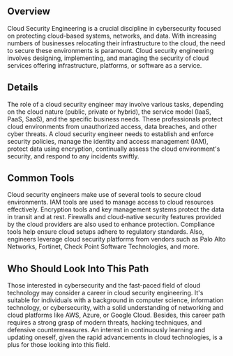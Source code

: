 ## Overview

Cloud Security Engineering is a crucial discipline in cybersecurity focused on protecting cloud-based systems, networks, and data. With increasing numbers of businesses relocating their infrastructure to the cloud, the need to secure these environments is paramount. Cloud security engineering involves designing, implementing, and managing the security of cloud services offering infrastructure, platforms, or software as a service.

## Details

The role of a cloud security engineer may involve various tasks, depending on the cloud nature (public, private or hybrid), the service model (IaaS, PaaS, SaaS), and the specific business needs. These professionals protect cloud environments from unauthorized access, data breaches, and other cyber threats. A cloud security engineer needs to establish and enforce security policies, manage the identity and access management (IAM), protect data using encryption, continually assess the cloud environment's security, and respond to any incidents swiftly.

## Common Tools

Cloud security engineers make use of several tools to secure cloud environments. IAM tools are used to manage access to cloud resources effectively. Encryption tools and key management systems protect the data in transit and at rest. Firewalls and cloud-native security features provided by the cloud providers are also used to enhance protection. Compliance tools help ensure cloud setups adhere to regulatory standards. Also, engineers leverage cloud security platforms from vendors such as Palo Alto Networks, Fortinet, Check Point Software Technologies, and more.

## Who Should Look Into This Path

Those interested in cybersecurity and the fast-paced field of cloud technology may consider a career in cloud security engineering. It's suitable for individuals with a background in computer science, information technology, or cybersecurity, with a solid understanding of networking and cloud platforms like AWS, Azure, or Google Cloud. Besides, this career path requires a strong grasp of modern threats, hacking techniques, and defensive countermeasures. An interest in continuously learning and updating oneself, given the rapid advancements in cloud technologies, is a plus for those looking into this field.
